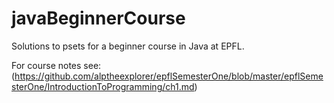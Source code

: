 # javaBeginnerCourse

Solutions to psets for a beginner course in Java at EPFL.

For course notes see: (https://github.com/alptheexplorer/epflSemesterOne/blob/master/epflSemesterOne/IntroductionToProgramming/ch1.md)
